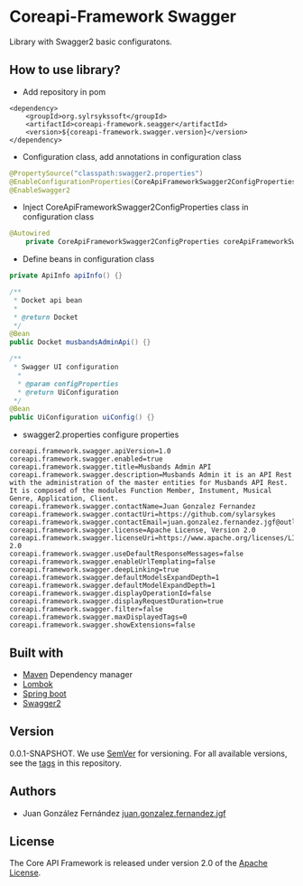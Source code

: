 # Coreapi-Framework Swagger

Library with Swagger2 basic configuratons.

## How to use library?

* Add repository in pom

```
<dependency>
	<groupId>org.sylrsykssoft</groupId>
	<artifactId>coreapi-framework.seagger</artifactId>
	<version>${coreapi-framework.swagger.version}</version>
</dependency>
```

* Configuration class, add annotations in configuration class

```java
@PropertySource("classpath:swagger2.properties")
@EnableConfigurationProperties(CoreApiFrameworkSwagger2ConfigProperties.class)
@EnableSwagger2
```

* Inject CoreApiFrameworkSwagger2ConfigProperties class in configuration class

```java
@Autowired
	private CoreApiFrameworkSwagger2ConfigProperties coreApiFrameworkSwagger2ConfigProperties;
```

* Define beans in configuration class

```java
private ApiInfo apiInfo() {}

/**
 * Docket api bean
 * 
 * @return Docket
 */
@Bean
public Docket musbandsAdminApi() {}

/**
 * Swagger UI configuration
  * 
  * @param configProperties
  * @return UiConfiguration
 */
@Bean
public UiConfiguration uiConfig() {}
```

* swagger2.properties configure properties

```
coreapi.framework.swagger.apiVersion=1.0
coreapi.framework.swagger.enabled=true
coreapi.framework.swagger.title=Musbands Admin API
coreapi.framework.swagger.description=Musbands Admin it is an API Rest with the administration of the master entities for Musbands API Rest. It is composed of the modules Function Member, Instument, Musical Genre, Application, Client.
coreapi.framework.swagger.contactName=Juan Gonzalez Fernandez
coreapi.framework.swagger.contactUri=https://github.com/sylarsykes
coreapi.framework.swagger.contactEmail=juan.gonzalez.fernandez.jgf@outlook.com
coreapi.framework.swagger.license=Apache License, Version 2.0
coreapi.framework.swagger.licenseUri=https://www.apache.org/licenses/LICENSE-2.0
coreapi.framework.swagger.useDefaultResponseMessages=false
coreapi.framework.swagger.enableUrlTemplating=false
coreapi.framework.swagger.deepLinking=true
coreapi.framework.swagger.defaultModelsExpandDepth=1
coreapi.framework.swagger.defaultModelExpandDepth=1
coreapi.framework.swagger.displayOperationId=false
coreapi.framework.swagger.displayRequestDuration=true
coreapi.framework.swagger.filter=false
coreapi.framework.swagger.maxDisplayedTags=0
coreapi.framework.swagger.showExtensions=false
```

## Built with

* [Maven](https://mvnrepository.com/) Dependency manager
* [Lombok](https://projectlombok.org/)
* [Spring boot](https://spring.io/projects/spring-boot)
* [Swagger2](https://swagger.io/)

## Version

0.0.1-SNAPSHOT. We use [SemVer](https://semver.org/) for versioning. For all available versions, see the [tags](https://github.com/sylarsykes/coreapi-framework/tags) in this repository.

## Authors

* Juan González Fernández [juan.gonzalez.fernandez.jgf](https://github.com/sylarsykes)

## License

The Core API Framework is released under version 2.0 of the [Apache License](https://www.apache.org/licenses/LICENSE-2.0).
